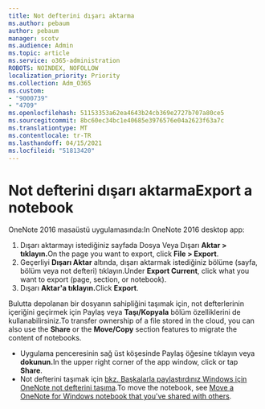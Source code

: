 ```yaml
---
title: Not defterini dışarı aktarma
ms.author: pebaum
author: pebaum
manager: scotv
ms.audience: Admin
ms.topic: article
ms.service: o365-administration
ROBOTS: NOINDEX, NOFOLLOW
localization_priority: Priority
ms.collection: Adm_O365
ms.custom:
- "9000739"
- "4709"
ms.openlocfilehash: 51153353a62ea4643b24cb369e2727b707a80ce5
ms.sourcegitcommit: 8bc60ec34bc1e40685e3976576e04a2623f63a7c
ms.translationtype: MT
ms.contentlocale: tr-TR
ms.lasthandoff: 04/15/2021
ms.locfileid: "51813420"
---
```

# <a name="export-a-notebook"></a><span data-ttu-id="f5d4a-102">Not defterini dışarı aktarma</span><span class="sxs-lookup"><span data-stu-id="f5d4a-102">Export a notebook</span></span>

<span data-ttu-id="f5d4a-103">OneNote 2016 masaüstü uygulamasında:</span><span class="sxs-lookup"><span data-stu-id="f5d4a-103">In OneNote 2016 desktop app:</span></span>

1. <span data-ttu-id="f5d4a-104">Dışarı aktarmayı istediğiniz sayfada Dosya Veya Dışarı **Aktar > tıklayın.**</span><span class="sxs-lookup"><span data-stu-id="f5d4a-104">On the page you want to export, click **File > Export**.</span></span>
2. <span data-ttu-id="f5d4a-105">Geçerliyi **Dışarı Aktar** altında, dışarı aktarmak istediğiniz bölüme (sayfa, bölüm veya not defteri) tıklayın.</span><span class="sxs-lookup"><span data-stu-id="f5d4a-105">Under **Export Current**, click what you want to export (page, section, or notebook).</span></span>
3. <span data-ttu-id="f5d4a-106">Dışarı **Aktar'a tıklayın.**</span><span class="sxs-lookup"><span data-stu-id="f5d4a-106">Click **Export**.</span></span>
 
<span data-ttu-id="f5d4a-107">Bulutta depolanan bir dosyanın sahipliğini taşımak için,  not defterlerinin içeriğini geçirmek için Paylaş veya **Taşı/Kopyala** bölüm özelliklerini de kullanabilirsiniz.</span><span class="sxs-lookup"><span data-stu-id="f5d4a-107">To transfer ownership of a file stored in the cloud, you can also use the **Share** or the **Move/Copy** section features to migrate the content of notebooks.</span></span>  

- <span data-ttu-id="f5d4a-108">Uygulama penceresinin sağ üst köşesinde Paylaş öğesine tıklayın veya **dokunun.**</span><span class="sxs-lookup"><span data-stu-id="f5d4a-108">In the upper right corner of the app window, click or tap **Share**.</span></span>
- <span data-ttu-id="f5d4a-109">Not defterini taşımak için [bkz. Başkalarla paylaştırdınız Windows için OneNote not defterini taşıma](https://support.office.com/article/move-a-onenote-for-windows-notebook-that-you-ve-shared-with-others-56c7659e-1850-49a6-8874-e2db6b440cd4?ui=en-US&rs=en-US&ad=US).</span><span class="sxs-lookup"><span data-stu-id="f5d4a-109">To move the notebook, see [Move a OneNote for Windows notebook that you've shared with others](https://support.office.com/article/move-a-onenote-for-windows-notebook-that-you-ve-shared-with-others-56c7659e-1850-49a6-8874-e2db6b440cd4?ui=en-US&rs=en-US&ad=US).</span></span>
